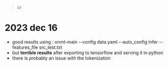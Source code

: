 > cr

# 2023 dec 16
- good results using :
    onmt-main --config data.yaml --auto_config infer --features_file src_test.txt
- but __terrible results__ after exporting to tensorflow and serving it in python
- there is probably an issue with the tokenization
